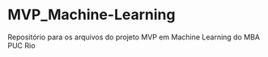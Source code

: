 # MVP_Machine-Learning
Repositório para os arquivos do projeto MVP em Machine Learning do MBA PUC Rio
